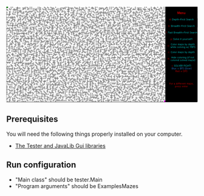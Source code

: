 
![alt text](https://github.com/dh8/maze/blob/master/Screen%20Shot%202018-02-15%20at%206.15.53%20PM.png)
## Prerequisites

You will need the following things properly installed on your computer.

* [The Tester and JavaLib Gui libraries](https://www.dropbox.com/sh/k7uojvw5iordjgd/AAB2xBWDEVsR3vWKRn-OBJJ8a?dl=0)


## Run configuration 

* "Main class" should be tester.Main 
* "Program arguments" should be ExamplesMazes
